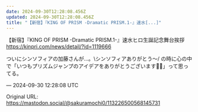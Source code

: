 ```yaml
---
date: 2024-09-30T12:28:08.456Z
updated: 2024-09-30T12:28:08.456Z
title: "【新宿】『KING OF PRISM -Dramatic PRISM.1-』速水[...]"
---
```


<p>【新宿】『KING OF PRISM -Dramatic PRISM.1-』速水ヒロ生誕記念舞台挨拶<br /><a href="https://kinpri.com/news/detail/?id=1119666" target="_blank" rel="nofollow noopener" translate="no"><span class="invisible">https://</span><span class="ellipsis">kinpri.com/news/detail/?id=111</span><span class="invisible">9666</span></a></p><p>ついにシンソフィアの加藤さんが…。\シンソフィアありがとう〜/ の時に心の中で「いつもプリズムジャンプのアイデアをありがとうございます🙏🏻」って思ってる。</p>

&mdash; 2024-09-30 12:28:08 UTC

Original URL: https://mastodon.social/@sakuramochi0/113226500568145731
